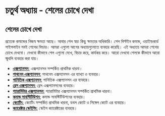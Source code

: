 # চতুর্থ অধ্যায় - শেলের চোখে দেখা

## শেলের চোখে দেখা

প্রত্যেক কমান্ডের নিজস্ব ক্ষমতা আছে। আবার শেল স্বয়ং কিছু ক্ষমতার অধিকারি। শেল বিল্টইন কমান্ড, ওয়াইল্ডকার্ড পাইপলাইন সবই শেলের ফিচার। আমরা এগুলো আগের অধ্যায়গুলোতে ব্যবহার করেছি। এই অধ্যায়ে আমরা শেলের চোখে দেখবো। দেখবো কীভাবে শেল এগুলো দেখে, বিচার করে, কার্যকর করে। আরো দেখবো শেলকে কীভাবে আরো স্মুথলি ব্যবহার করা যায়।

* [**এক্সপ্যানসন**:](1.4.1.expansion.md) এক্সপ্যানসন সম্পর্কিত প্রাথমিক ধারনা।
* [**পাথনেম এক্সপ্যানসন**:](1.4.2.pathnameexpansion.md) পাথনেম এক্সপ্যানসন এর ব্যাখ্যা ও ব্যবহার।
* [**গানিতিক এক্সপ্যানসন**:](1.4.3.arithmaticexpansion.md) গানিতিক এক্সপ্যানসন এর ব্যবহার।
* [**ব্রেস এক্সপ্যানসন**:](1.4.4.braceexpansion.md) ব্রেস এক্সপ্যানসনের ব্যবহার।
* [**প্যারামিটার এক্সপ্যানসন**:](1.4.5.parameterexpansion.md) প্যারামিটার এক্সপ্যানসন সম্পর্কিত প্রাথমিক ধারনা।
* [**কমান্ড সাবস্টিটিউশন**:](1.4.6.commandsubstitution.md) কমান্ড সাবস্টিটিউশনের ব্যবহার।
* [**ক্যোটিং**:](1.4.7.quoting.md) ক্যোটিং সম্পর্কিত প্রাথমিক ধারনা, ডবল ক্যোট ও সিঙ্গেল ক্যোট এর ব্যবহার।
* [**ক্যারেক্টার স্কেইপিং**:](1.4.8.escpchar.md) স্কেইপ ক্যারেক্টারের ব্যবহার।

